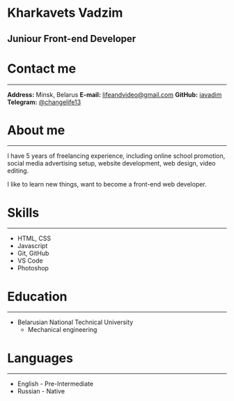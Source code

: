 # Kharkavets Vadzim

## Juniour Front-end Developer

# Contact me

---

**Address:** Minsk, Belarus
**E-mail:** <lifeandvideo@gmail.com>
**GitHub:** [iavadim](https://github.com/iavadim)
**Telegram:** [@changelife13](https://t.me/changelife13)

# About me

---

I have 5 years of freelancing experience, including online school promotion, social media advertising setup, website development, web design, video editing.

I like to learn new things, want to become a front-end web developer.

# Skills

---

- HTML, CSS
- Javascript
- Git, GitHub
- VS Code
- Photoshop

# Education

---

- Belarusian National Technical University
  - Mechanical engineering

# Languages

---

- English - Pre-Intermediate
- Russian - Native
